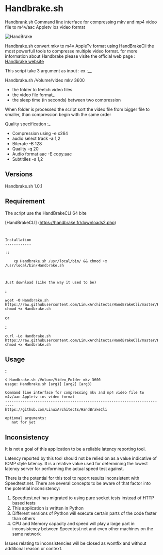 Handbrake.sh
=============

Handbrank.sh Command line interface for compressing mkv and mp4 video file to m4v/aac Appletv ios video format

![HandBrake](https://handbrake.fr/img/logo.png)


Handbrake.sh convert mkv to m4v AppleTv format using HandBrakeCli the most powerfull tools to compresse multiple video format.
for more information about Handbrake please visite the official web page :
[ Handbrake website ](https://trac.handbrake.fr/wiki/CLIGuide)

This script take 3 argument as input :
ex :__

Handbrake.sh /Volume/video mkv 3600

- the folder to feetch video files
- the video file format_
- the sleep time (in seconds) between two compression

When folder is processed the script sort the video file from bigger file to smaller, than compression begin with the same order

Quality specification :_

- Compression using -e x264
- audio select track -a 1,2
- Biterate -B 128
- Quality -q 20
- Audio format aac -E copy:aac
- Subtitiles -s 1,2

Versions
--------
Handbrake.sh 1.0.1


Requirement
------------

The script use the HandBrakeCLI 64 bite

[HandBrakeCLI] (https://handbrake.fr/downloads2.php)


~~~~~~~~~~~~~~~~~~~


Installation
------------

::

    cp Handbrake.sh /usr/local/bin/ && chmod +x /usr/local/bin/Handbrake.sh



Just download (Like the way it used to be)
~~~~~~~~~~~~~~~~~~~~~~~~~~~~~~~~~~~~~~~~~~

::

    wget -O Handbrake.sh https://raw.githubusercontent.com/LinuxArchitects/HandBrakeCli/master/Handbrake.sh
    chmod +x Handbrake.sh

or

::

    curl -Lo Handbrake.sh https://raw.githubusercontent.com/LinuxArchitects/HandBrakeCli/master/Handbrake.sh
    chmod +x Handbrake.sh

Usage
-----

::

    $ Handbrake.sh /Volume/Video_Folder mkv 3600
    usage: Handbrake.sh [arg1] [arg2] [arg3]

    Command line interface for compressing mkv and mp4 video file to m4v/aac Appletv ios video format
    --------------------------------------------------------------------------
    https://github.com/LinuxArchitects/HandBrakeCli

    optional arguments:
       not for yet

Inconsistency
-------------

It is not a goal of this application to be a reliable latency reporting tool.

Latency reported by this tool should not be relied on as a value indicative of ICMP
style latency. It is a relative value used for determining the lowest latency server
for performing the actual speed test against.

There is the potential for this tool to report results inconsistent with Speedtest.net.
There are several concepts to be aware of that factor into the potential inconsistency:

1. Speedtest.net has migrated to using pure socket tests instead of HTTP based tests
2. This application is written in Python
3. Different versions of Python will execute certain parts of the code faster than others
4. CPU and Memory capacity and speed will play a large part in inconsistency between
   Speedtest.net and even other machines on the same network

Issues relating to inconsistencies will be closed as wontfix and without
additional reason or context.
